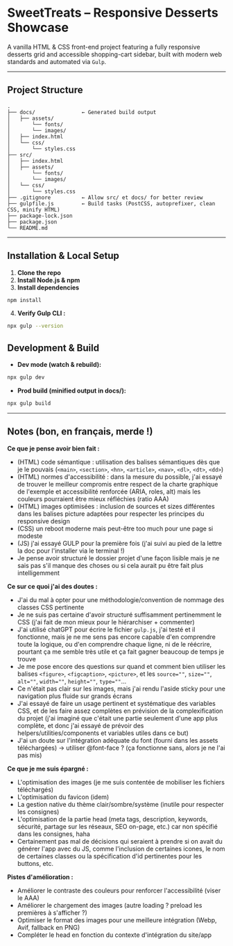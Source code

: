 # SweetTreats – Responsive Desserts Showcase

A vanilla HTML & CSS front-end project featuring a fully responsive desserts grid and accessible shopping-cart sidebar, built with modern web standards and automated via `Gulp`.

---

## Project Structure

```pgsql
.
├── docs/               ← Generated build output
│   ├── assets/
│       └── fonts/
│       └── images/
│   ├── index.html
│   └── css/
│       └── styles.css
├── src/
│   ├── index.html
│   ├── assets/
│       └── fonts/
│       └── images/
│   └── css/
│       └── styles.css
├── .gitignore          ← Allow src/ et docs/ for better review
├── gulpfile.js         ← Build tasks (PostCSS, autoprefixer, clean CSS, minify HTML)
├── package-lock.json   
├── package.json        
└── README.md
```

---

## Installation & Local Setup

1. **Clone the repo**
2. **Install Node.js & npm**
3. **Install dependencies**

```bash
npm install
```

4. **Verify Gulp CLI :**

```bash
npx gulp --version
```

## Development & Build

- **Dev mode (watch & rebuild):**
```bash
npx gulp dev
```

- **Prod build (minified output in docs/):**
```bash
npx gulp build
```

---

## Notes (bon, en français, merde !)

**Ce que je pense avoir bien fait :**
- (HTML) code sémantique : utilisation des balises sémantiques dès que je le pouvais (`<main>`, `<section>`, `<hn>`, `<article>`, `<nav>`, `<dl>`, `<dt>`, `<dd>`)
- (HTML) normes d'accessibilité : dans la mesure du possible, j'ai essayé de trouver le meilleur compromis entre respect de la charte graphique de l'exemple et accessibilité renforcée (ARIA, roles, alt) mais les couleurs pourraient être mieux réfléchies (ratio AAA)
- (HTML) images optimisées : inclusion de sources et sizes différentes dans les balises picture adaptées pour respecter les principes du responsive design
- (CSS) un reboot moderne mais peut-être too much pour une page si modeste
- (JS) j'ai essayé GULP pour la première fois (j'ai suivi au pied de la lettre la doc pour l'installer via le terminal !)
- Je pense avoir structuré le dossier projet d'une façon lisible mais je ne sais pas s'il manque des choses ou si cela aurait pu être fait plus intelligemment

**Ce sur ce quoi j'ai des doutes :**
- J'ai du mal à opter pour une méthodologie/convention de nommage des classes CSS pertinente
- Je ne suis pas certaine d'avoir structuré suffisamment pertinemment le CSS (j'ai fait de mon mieux pour le hiérarchiser + commenter)
- J'ai utilisé chatGPT pour écrire le fichier `gulp.js`, j'ai testé et il fonctionne, mais je ne me sens pas encore capable d'en comprendre toute la logique, ou d'en comprendre chaque ligne, ni de le réécrire, pourtant ça me semble très utile et ça fait gagner beaucoup de temps je trouve
- Je me pose encore des questions sur quand et comment bien utiliser les balises `<figure>`, `<figcaption>`, `<picture>`, et les `source=""`, `size=""`, `alt=""`, `width=""`, `height=""`, `type=""`...
- Ce n'était pas clair sur les images, mais j'ai rendu l'aside sticky pour une navigation plus fluide sur grands écrans
- J'ai essayé de faire un usage pertinent et systématique des variables CSS, et de les faire assez complètes en prévision de la complexification du projet (j'ai imaginé que c'était une partie seulement d'une app plus complète, et donc j'ai essayé de prévoir des helpers/utilities/components et variables utiles dans ce but)
- J'ai un doute sur l'intégration adéquate du font (fourni dans les assets téléchargées) -> utiliser @font-face ? (ça fonctionne sans, alors je ne l'ai pas mis)

**Ce que je me suis épargné :**
- L'optimisation des images (je me suis contentée de mobiliser les fichiers téléchargés)
- L'optimisation du favicon (idem)
- La gestion native du thème clair/sombre/système (inutile pour respecter les consignes)
- L'optimisation de la partie head (meta tags, description, keywords, sécurité, partage sur les réseaux, SEO on-page, etc.) car non spécifié dans les consignes, haha
- Certainement pas mal de décisions qui seraient à prendre si on avait du générer l'app avec du JS, comme l'inclusion de certaines icones, le nom de certaines classes ou la spécification d'id pertinentes pour les buttons, etc.

**Pistes d'amélioration :**
- Améliorer le contraste des couleurs pour renforcer l'accessibilité (viser le AAA)
- Améliorer le chargement des images (autre loading ? preload les premières à s'afficher ?)
- Optimiser le format des images pour une meilleure intégration (Webp, Avif, fallback en PNG)
- Compléter le head en fonction du contexte d'intégration du site/app